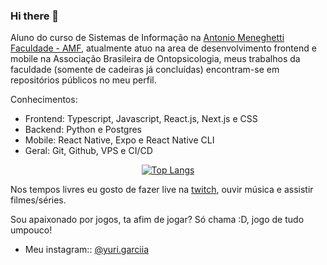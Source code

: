 ### Hi there 👋

Aluno do curso de Sistemas de Informação na [Antonio Meneghetti Faculdade - AMF](https://faculdadeam.edu.br), atualmente atuo na area de desenvolvimento frontend e mobile na Associação Brasileira de Ontopsicologia, meus trabalhos da faculdade (somente de cadeiras já concluídas) encontram-se em repositórios públicos no meu perfil.


Conhecimentos:
- Frontend: Typescript, Javascript, React.js, Next.js e CSS
- Backend: Python e Postgres
- Mobile: React Native, Expo e React Native CLI
- Geral: Git, Github, VPS e CI/CD

<div align="center" >

[![Top Langs](https://github-readme-stats.vercel.app/api/top-langs/?username=owYuriGG&layout=compact&theme=radical&bg_color=30,0d0d0d,191919&title_color=fff&text_color=fff&icon_color=79ff97)](https://github.com/anuraghazra/github-readme-stats)
</div>


Nos tempos livres eu gosto de fazer live na [twitch](https://www.twitch.tv/yurigg_), ouvir música e assistir filmes/séries.

Sou apaixonado por jogos, ta afim de jogar? Só chama :D, jogo de tudo umpouco!

- Meu instagram:: [@yuri.garciia](https://www.instagram.com/yuri.garciia/)

